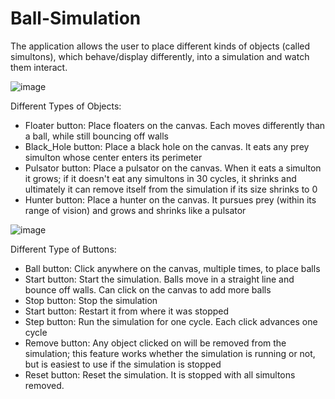 # Ball-Simulation
The application allows the user to place different kinds of objects (called simultons), which behave/display differently, into a simulation and watch them interact.

![image](https://github.com/Philipn03/Ball-Simulation/assets/97057738/4c5efc7b-4c7e-4465-bd11-5b0ee38e7e58)

Different Types of Objects:
- Floater button: Place floaters on the canvas. Each moves differently than a ball, while still bouncing off walls
- Black_Hole button: Place a black hole on the canvas. It eats any prey simulton whose center enters its perimeter
- Pulsator button: Place a pulsator on the canvas. When it eats a simulton it grows; if it doesn't eat any simultons in 30 cycles, it shrinks and ultimately it can remove itself from the simulation if its size shrinks to 0
- Hunter button: Place a hunter on the canvas. It pursues prey (within its range of vision) and grows and shrinks like a pulsator

![image](https://github.com/Philipn03/Ball-Simulation/assets/97057738/cae928dd-ebd5-4115-a7fe-63495f470abf)


Different Type of Buttons:
- Ball button: Click anywhere on the canvas, multiple times, to place balls
- Start button: Start the simulation. Balls move in a straight line and bounce off walls. Can click on the canvas to add more balls
- Stop button: Stop the simulation
- Start button: Restart it from where it was stopped
- Step button: Run the simulation for one cycle. Each click advances one cycle
- Remove button: Any object clicked on will be removed from the simulation; this feature works whether the simulation is running or not, but is easiest to use if the simulation is stopped
- Reset button: Reset the simulation. It is stopped with all simultons removed.


